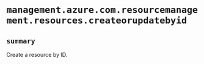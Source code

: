 # `management.azure.com.resourcemanagement.resources.createorupdatebyid`

## `summary`
Create a resource by ID.


